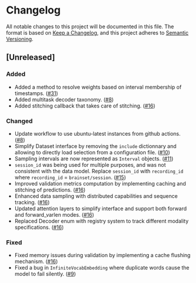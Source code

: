 # Changelog

All notable changes to this project will be documented in this file.
The format is based on [Keep a Changelog](https://keepachangelog.com/en/1.0.0/), and this project adheres to [Semantic Versioning](https://semver.org/spec/v2.0.0.html).

## [Unreleased]
### Added
- Added a method to resolve weights based on interval membership of timestamps. ([#31](https://github.com/neuro-galaxy/torch_brain/pull/31))
- Added multitask decoder taxonomy. ([#8](https://github.com/neuro-galaxy/torch_brain/pull/8))
- Added stitching callback that takes care of stitching. ([#16](https://github.com/neuro-galaxy/torch_brain/pull/16))

### Changed
- Update workflow to use ubuntu-latest instances from github actions. ([#8](httpps://github.com/neuro-galaxy/torch_brain/pull/8))
- Simplify Dataset interface by removing the `include` dictionnary and allowing to directly load selection from a configuration file. ([#10](https://github.com/neuro-galaxy/torch_brain/pull/10))
- Sampling intervals are now represented as `Interval` objects. ([#11](https://github.com/neuro-galaxy/torch_brain/pull/11))
- `session_id` was being used for multiple purposes, and was not consistent with the data model. Replace `session_id` with `recording_id` where `recording_id` = `brainset/session`. ([#15](https://github.com/neuro-galaxy/torch_brain/pull/15))
- Improved validation metrics computation by implementing caching and stitching of predictions. ([#16](https://github.com/neuro-galaxy/torch_brain/pull/16))
- Enhanced data sampling with distributed capabilities and sequence tracking. ([#16](https://github.com/neuro-galaxy/torch_brain/pull/16))
- Updated attention layers to simplify interface and support both forward and forward_varlen modes. ([#16](https://github.com/neuro-galaxy/torch_brain/pull/16))
- Replaced Decoder enum with registry system to track different modality specifications. ([#16](https://github.com/neuro-galaxy/torch_brain/pull/16))

### Fixed
- Fixed memory issues during validation by implementing a cache flushing mechanism. ([#16](https://github.com/neuro-galaxy/torch_brain/pull/16))
- Fixed a bug in `InfiniteVocabEmbedding` where duplicate words cause the model to fail silently. ([#9](https://github.com/neuro-galaxy/torch_brain/pull/9))
